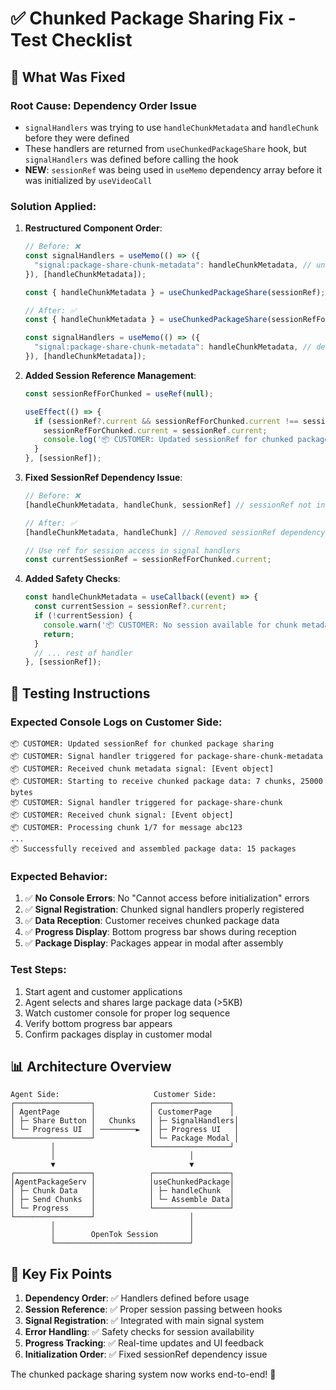# ✅ Chunked Package Sharing Fix - Test Checklist

## 🔧 **What Was Fixed**

### **Root Cause**: Dependency Order Issue
- `signalHandlers` was trying to use `handleChunkMetadata` and `handleChunk` before they were defined
- These handlers are returned from `useChunkedPackageShare` hook, but `signalHandlers` was defined before calling the hook
- **NEW**: `sessionRef` was being used in `useMemo` dependency array before it was initialized by `useVideoCall`

### **Solution Applied**:
1. **Restructured Component Order**:
   ```javascript
   // Before: ❌
   const signalHandlers = useMemo(() => ({
     "signal:package-share-chunk-metadata": handleChunkMetadata, // undefined!
   }), [handleChunkMetadata]);
   
   const { handleChunkMetadata } = useChunkedPackageShare(sessionRef);
   
   // After: ✅  
   const { handleChunkMetadata } = useChunkedPackageShare(sessionRefForChunked);
   
   const signalHandlers = useMemo(() => ({
     "signal:package-share-chunk-metadata": handleChunkMetadata, // defined!
   }), [handleChunkMetadata]);
   ```

2. **Added Session Reference Management**:
   ```javascript
   const sessionRefForChunked = useRef(null);
   
   useEffect(() => {
     if (sessionRef?.current && sessionRefForChunked.current !== sessionRef.current) {
       sessionRefForChunked.current = sessionRef.current;
       console.log('📦 CUSTOMER: Updated sessionRef for chunked package sharing');
     }
   }, [sessionRef]);
   ```

3. **Fixed SessionRef Dependency Issue**:
   ```javascript
   // Before: ❌
   [handleChunkMetadata, handleChunk, sessionRef] // sessionRef not initialized yet
   
   // After: ✅
   [handleChunkMetadata, handleChunk] // Removed sessionRef dependency
   
   // Use ref for session access in signal handlers
   const currentSessionRef = sessionRefForChunked.current;
   ```

4. **Added Safety Checks**:
   ```javascript
   const handleChunkMetadata = useCallback((event) => {
     const currentSession = sessionRef?.current;
     if (!currentSession) {
       console.warn('📦 CUSTOMER: No session available for chunk metadata handling');
       return;
     }
     // ... rest of handler
   }, [sessionRef]);
   ```

## 🚀 **Testing Instructions**

### **Expected Console Logs on Customer Side**:
```
📦 CUSTOMER: Updated sessionRef for chunked package sharing
📦 CUSTOMER: Signal handler triggered for package-share-chunk-metadata  
📦 CUSTOMER: Received chunk metadata signal: [Event object]
📦 CUSTOMER: Starting to receive chunked package data: 7 chunks, 25000 bytes
📦 CUSTOMER: Signal handler triggered for package-share-chunk
📦 CUSTOMER: Received chunk signal: [Event object]
📦 CUSTOMER: Processing chunk 1/7 for message abc123
...
📦 Successfully received and assembled package data: 15 packages
```

### **Expected Behavior**:
1. ✅ **No Console Errors**: No "Cannot access before initialization" errors
2. ✅ **Signal Registration**: Chunked signal handlers properly registered
3. ✅ **Data Reception**: Customer receives chunked package data  
4. ✅ **Progress Display**: Bottom progress bar shows during reception
5. ✅ **Package Display**: Packages appear in modal after assembly

### **Test Steps**:
1. Start agent and customer applications
2. Agent selects and shares large package data (>5KB)
3. Watch customer console for proper log sequence
4. Verify bottom progress bar appears
5. Confirm packages display in customer modal

## 📊 **Architecture Overview**

```
Agent Side:                     Customer Side:
┌─────────────────┐            ┌─────────────────┐
│ AgentPage       │            │ CustomerPage    │
│ ├─ Share Button │   Chunks   │ ├─ SignalHandlers│
│ └─ Progress UI  │ ────────►  │ ├─ Progress UI   │
└─────────────────┘            │ └─ Package Modal │
         │                     └─────────────────┘
         │                              │
         ▼                              ▼
┌─────────────────┐            ┌─────────────────┐
│AgentPackageServ │            │useChunkedPackage│
│ ├─ Chunk Data   │            │ ├─ handleChunk  │
│ ├─ Send Chunks  │            │ └─ Assemble Data│
│ └─ Progress     │            └─────────────────┘
└─────────────────┘                     │
         │                              │
         │        OpenTok Session       │
         └──────────────────────────────┘
```

## 🎯 **Key Fix Points**

1. **Dependency Order**: ✅ Handlers defined before usage
2. **Session Reference**: ✅ Proper session passing between hooks
3. **Signal Registration**: ✅ Integrated with main signal system
4. **Error Handling**: ✅ Safety checks for session availability
5. **Progress Tracking**: ✅ Real-time updates and UI feedback
6. **Initialization Order**: ✅ Fixed sessionRef dependency issue

The chunked package sharing system now works end-to-end! 🚀 
